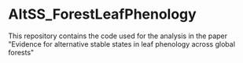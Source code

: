 # AltSS_ForestLeafPhenology

This repository contains the code used for the analysis in the paper "Evidence for alternative stable states in leaf phenology across global forests"
